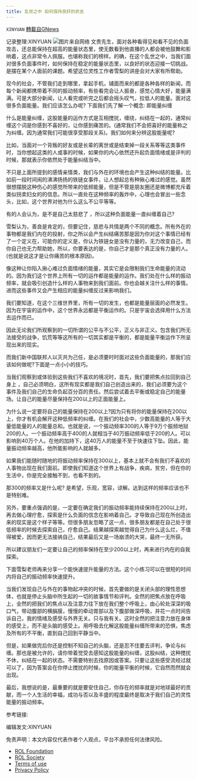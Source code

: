 ```yaml
---
title: 乱世之中 如何保持良好的状态
---
```

`XINYUAN` [轉載自GNews](https://gnews.org/zh-hans/2230982/)

记录整理:XINYUAN
![](https://assets.gnews.org/wp-content/uploads/2022/03/open-mind-g1c1ffc7b9_1280-400x225.png)图片来自网络
文贵先生，面对各种看得见和看不见的负面攻击，还总能保持在超高的能量状态里，使无数看到他直播的人都会被他鼓舞和影响着，这点非常令人佩服。也堪称我们的榜样。的确，在这个乱世之中，当我们面对很多负面事件时，如何保持在稳定的能量状态里，以良好的状态迎接一切挑战。是摆在某个人面前的课题。希望这位灵性工作者雪梨的讲座会对大家有所帮助。

现今的社会，不管我们走到哪里，拿起手机，铺面而来的都是各种各样的新闻，而每个新闻都携带着不同的振动频率，有些看完会让人振奋，感觉心情大好，能量满满。可是大部分新闻，让人看完或听完之后都会摇头叹气，拉低人的能量。面对这很多负面能量。我们应该怎么办呢? 下面我们先了解一个概念: 即能量纠缠

什么是能量纠缠，这股能量的运作方式是互相搅扰，缠绕，纠结在一起的，通常纠缠这个词是你感到不喜好的，让你感到痛苦的。(通常我们不会把喜好的能量称之为纠缠。因为通常我们可能很享受那段关系)。我们如何来分辨这股能量呢?

比如，当面对一个背叛的好友或是长辈的离世或是结束掉一段关系等等这类事件时，当你想起这类的人或事的时候，如果你的内心依然还升起负面情绪或是评判的时候，那就表示你依然处于能量纠结当中。

不只是上面所提到的感情亲情类，我们与外在的环境也会产生这种纠结的能量。比如前一段时间闹的沸沸扬扬的铁链女事件，让人想起总有种揪心难过的感觉。虽然很想摆脱这种伤心的感觉所带来的低频能量，但是不管是朋友圈还是微博都充斥着类似拐卖妇女的的信息。所以一直处在这种频率的轰炸中，心理也会冒出一些念头，比如，这个世界对他为什么这么不公平等等。

有的人会认为，是不是自己太慈悲了 ，所以这种负面能量一直纠缠着自己?

雪梨认为，善良是肯定的，但要记住，慈悲与共情是两个不同的概念。所有外在的事物都是我们内在的投射，你之所以会产生纠结痛苦那是因为你对这个事情已经有了一个定义在，可能你的定义是，你认为铁链女是没有力量的，无力改变自己，而你自己也无力帮助她，所以，你要表达的是，你自己才是那个真正没有力量的人。(也就是说这才是让你痛苦的根本原因)。

像这种让你陷入揪心难过负面情绪的能量，其实它是会限制我们生命能量的流动的。因为我们这个世界上所有一切的运作都是能量的运作。我们处在什么样的振动频率，就会吸引创造什么样的人事物来到我们面前。你也会越关注什么样的事情。进而这些事件又会产生相应的能量纠缠反过来影响我们。

我们要知道，在这个三维世界里，所有一切的发生，也都是能量层面的必然发生。因为在宇宙的运作中，这个世界永远都是平衡运作的。只是宇宙会选择用什么方法去运作而已。

因此无论我们所观察到的一切所谓的公平与不公平，正义与非正义。包含我们所无法接受的战争，饥荒等等这所有的一切其实都是平衡的，都是能量平衡运作下所呈现出来的现实。

而我们新中国联邦人以灭共为己任，是必须要时时面对这些负面能量的，那我们应该如何做呢?下面是一点小小的技巧。

当我们观察到或体验到这些我们不喜欢的境况时，首先，我们要把焦点拉回到自己身上 ，自己必须明白，这所有现实都是我们自己创造出来的，我们必须要为这个事件及我们自己的生命负起百分百的责任。然后尝试着去平衡或稳定自己的能量场。让自己的能量尽量保持在200以上的正面能量上。

为什么说一定要将自己的能量保持在200以上?因为只有将你的能量保持在200以上，你才有机会解开这种低频率的纠缠。在我们的社会中，少数高能量的人等于大量低能量的人的能量总和。也就是说，一个振动频率300的人等于9万个振频地狱200的人。一个振动频率高于400的人就相当于40万振动频率低于200的人。可以影响到40万个人。在他的加持下，这40万人的能量不至于快速往下坠。因此，能量振动频率越高，他所能影响的人就越多。

如果我们能随时随地的将振动频率保持在300以上，基本上就不会有我们不喜欢的人事物出现在我们面前。即使我们知道这个世界上有战争，疾病，贫穷，但在你的生活中，你是完全接触不到，也看不到的。

那300的频率又是什么呢? 是希望，乐观，宽容，谅解。达到这样的频率应该也不是特别难。

另外，要重点强调的是，一定要在确定我们的振动频率能持续保持在200以上时，再去做心理疗愈，探索是什么负面的信念在影响着自己。才导致自己现在所创造出来的现实是这个样子等等。但很多朋友忽略了这一点，很多朋友都是在自己处于很低频率的时候去探索自己，疗愈自己。结果越探索越觉得自己为什么这么烂，不值得被爱，因而更无法接纳自己，结果最后又是一场崩溃的大哭，最终一无所获。

所以建议朋友们一定要让自己的频率保持在至少200以上时，再来进行内在的自我探索。

下面雪梨老师再来分享一个能快速提升能量的方法。这个小练习可以在很短的时间内将自己的振动频率快速提升。

当我们发现自己与外在的事物起冲突的时候，首先要做的是关闭头部的理性思想体，也就是停止头脑中所生起的一切的故事情节和评判。全然的把焦点放在呼吸上，全然的把我们的焦点以及注意力往下放在我们整个呼吸上，由心轮处深深的吸口气，带动腹部的横膈膜，慢慢的牵动胃部以及下腹部做深呼吸，并花一点时间告诉自己，我的情绪及感受与外界无关。只与我有关。这时全然的把注意力放在身体的感受上，而不是头脑的感受上。用呼吸去化解这股能量纠缠所带来的恐惧，焦虑及所有的不平衡，直到自己回到平静当中。

但是，如果做完后你还是控制不知自己的头脑，还是忍不住要去评判，争论与纠缠。那也是被允许的，请你带着觉受去感知这股能量的纠缠，这股纠结，这种搅扰不休，纠结在一起的状态。不需要特别去找原因或答案。只要让这些感受流经过就可以了，因为答案会在你停止搅扰的时候，你的能量平衡的时候，它自然而然就会出现。

最后，我想说的是，最重要的就是要安住自己，你存在的频率就是对地球最好的贡献，而一个人生活的幸福，成功与否以及丰盛的程度最终是取决于我们自己的灵性能量的振动频率。



参考链接:



编辑发文:XINYUAN

 

免责声明：本文内容仅代表作者个人观点，平台不承担任何法律风险。

- [ROL Foundation](https://rolfoundation.org/)
- [ROL Society](https://rolsociety.org/)
- [Terms of use](https://gnews.org/terms-of-use-3/)
- [Privacy Policy](https://gnews.org/privacy-policy/)
